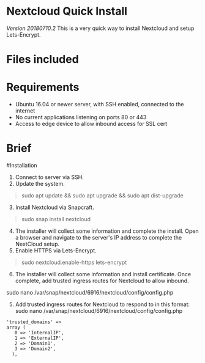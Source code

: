 # Nextcloud Quick Install
*Version 20180710.2*
This is a very quick way to install Nextcloud and setup Lets-Encrypt.  


# Files included


# Requirements
* Ubuntu 16.04 or newer server, with SSH enabled, connected to the internet
* No current applications listening on ports 80 or 443
* Access to edge device to allow inbound access for SSL cert


# Brief



#Installation

1. Connect to server via SSH.
2. Update the system.

>sudo apt update && sudo apt upgrade && sudo apt dist-upgrade    

3. Install Nextcloud via Snapcraft.

>sudo snap install nextcloud

4. The installer will collect some information and complete the install. Open a browser and navigate to the server's IP address to complete the NextCloud setup.
5. Enable HTTPS via Lets-Encrypt.

>sudo nextcloud.enable-https lets-encrypt

6. The installer will collect some information and install certificate. Once complete, add trusted ingress routes for Nextcloud to allow inbound.

sudo nano /var/snap/nextcloud/6916/nextcloud/config/config.php


5. Add trusted ingress routes for Nextcloud to respond to in this format:  sudo nano /var/snap/nextcloud/6916/nextcloud/config/config.php

```
'trusted_domains' =>
array (
   0 => 'InternalIP',
   1 => 'ExternalIP',
   2 => 'Domain1',
   3 => 'Domain2',
  ),
```





